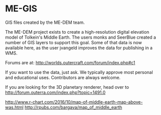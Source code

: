 # ME-GIS
GIS files created by the ME-DEM team.

The ME-DEM project exists to create a high-resolution digital elevation model of Tolkein's Middle Earth. The users monks and SeerBlue created a number of GIS layers to support this goal. Some of that data is now available here, as the user jvangeld improves the data for publishing in a WMS.

Forums are at: http://worlds.outercraft.com/forum/index.php#c1

If you want to use the data, just ask. We typically approve most personal and educational uses. Contributors are always welcome.

If you are looking for the 3D planetary renderer, head over to http://forum.outerra.com/index.php?topic=1491.0



http://www.r-chart.com/2016/10/map-of-middle-earth-map-above-was.html
http://rpubs.com/bargava/map_of_middle_earth
